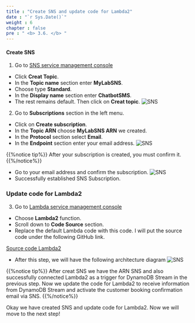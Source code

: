 ```yaml
---
title : "Create SNS and update code for Lambda2"
date : "`r Sys.Date()`"
weight : 6
chapter : false
pre : " <b> 3.6. </b> "
---
```



#### Create SNS 
1. Go to [SNS service management console](https://ap-southeast-2.console.aws.amazon.com/sns/v3/home)
  + Click **Creat Topic**.
  + In the **Topic name** section enter **MyLabSNS**.
  + Choose type **Standard**.
  + In the **Display name** section enter **ChatbotSMS**.
  + The rest remains default. Then click on **Creat topic**.
![SNS](/images/3.connect/SNS-01.png)

2. Go to **Subscriptions** section in the left menu.
  + Click on **Create subscription**.
  + In the **Topic ARN** choose **MyLabSNS ARN** we created.
  + In the **Protocol** section select **Email**.
  + In the **Endpoint** section enter your email address.
![SNS](/images/3.connect/SNS-02.png)

{{%notice tip%}}
After your subscription is created, you must confirm it.
{{%/notice%}}

  + Go to your email address and confirm the subscription.
![SNS](/images/3.connect/SNS-03.png)
  + Successfully established SNS Subscription.

### Update code for Lambda2
3. Go to [Lambda service management console](https://ap-southeast-2.console.aws.amazon.com/lambda/home)
  + Choose **Lambda2** function.
  + Scroll down to **Code Source** section.
  + Replace the default Lambda code with this code. I will put the source code under the following GitHub link.

[Source code Lambda2](https://github.com/DaiLe78/Source-code-Chatbot-AWS/blob/master/Lambda2.py)
  + After this step, we will have the following architecture diagram
![SNS](/images/3.connect/SNS-04.png)

{{%notice tip%}}
After creat SNS we have the ARN SNS and also successfully connected Lambda2 as a trigger for DynamoDB Stream in the previous step. Now we update the code for Lambda2 to receive information from DynamoDB Stream and activate the customer booking confirmation email via SNS.
{{%/notice%}}

Okay we have created SNS and update code for Lambda2. Now we will move to the next step!



